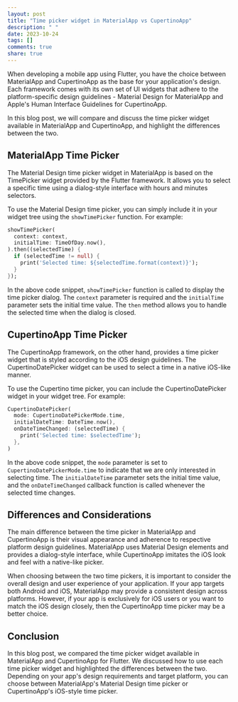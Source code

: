 ```yaml
---
layout: post
title: "Time picker widget in MaterialApp vs CupertinoApp"
description: " "
date: 2023-10-24
tags: []
comments: true
share: true
---
```


When developing a mobile app using Flutter, you have the choice between MaterialApp and CupertinoApp as the base for your application's design. Each framework comes with its own set of UI widgets that adhere to the platform-specific design guidelines - Material Design for MaterialApp and Apple's Human Interface Guidelines for CupertinoApp.

In this blog post, we will compare and discuss the time picker widget available in MaterialApp and CupertinoApp, and highlight the differences between the two.

## MaterialApp Time Picker

The Material Design time picker widget in MaterialApp is based on the TimePicker widget provided by the Flutter framework. It allows you to select a specific time using a dialog-style interface with hours and minutes selectors.

To use the Material Design time picker, you can simply include it in your widget tree using the `showTimePicker` function. For example:

```dart
showTimePicker(
  context: context,
  initialTime: TimeOfDay.now(),
).then((selectedTime) {
  if (selectedTime != null) {
    print('Selected time: ${selectedTime.format(context)}');
  }
});
```

In the above code snippet, `showTimePicker` function is called to display the time picker dialog. The `context` parameter is required and the `initialTime` parameter sets the initial time value. The `then` method allows you to handle the selected time when the dialog is closed.

## CupertinoApp Time Picker

The CupertinoApp framework, on the other hand, provides a time picker widget that is styled according to the iOS design guidelines. The CupertinoDatePicker widget can be used to select a time in a native iOS-like manner.

To use the Cupertino time picker, you can include the CupertinoDatePicker widget in your widget tree. For example:

```dart
CupertinoDatePicker(
  mode: CupertinoDatePickerMode.time,
  initialDateTime: DateTime.now(),
  onDateTimeChanged: (selectedTime) {
    print('Selected time: $selectedTime');
  },
)
```

In the above code snippet, the `mode` parameter is set to `CupertinoDatePickerMode.time` to indicate that we are only interested in selecting time. The `initialDateTime` parameter sets the initial time value, and the `onDateTimeChanged` callback function is called whenever the selected time changes.

## Differences and Considerations

The main difference between the time picker in MaterialApp and CupertinoApp is their visual appearance and adherence to respective platform design guidelines. MaterialApp uses Material Design elements and provides a dialog-style interface, while CupertinoApp imitates the iOS look and feel with a native-like picker.

When choosing between the two time pickers, it is important to consider the overall design and user experience of your application. If your app targets both Android and iOS, MaterialApp may provide a consistent design across platforms. However, if your app is exclusively for iOS users or you want to match the iOS design closely, then the CupertinoApp time picker may be a better choice.

## Conclusion

In this blog post, we compared the time picker widget available in MaterialApp and CupertinoApp for Flutter. We discussed how to use each time picker widget and highlighted the differences between the two. Depending on your app's design requirements and target platform, you can choose between MaterialApp's Material Design time picker or CupertinoApp's iOS-style time picker.